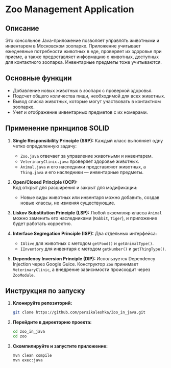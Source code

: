 # Zoo Management Application

## Описание
Это консольное Java-приложение позволяет управлять животными и инвентарем в Московском зоопарке. Приложение учитывает ежедневные потребности животных в еде, проверяет их здоровье при приеме, а также предоставляет информацию о животных, доступных для контактного зоопарка. Инвентарные предметы тоже учитываются.

## Основные функции
- Добавление новых животных в зоопарк с проверкой здоровья.
- Подсчет общего количества пищи, необходимой для всех животных.
- Вывод списка животных, которые могут участвовать в контактном зоопарке.
- Учет и отображение инвентарных предметов с их номерами.

## Применение принципов SOLID
1. **Single Responsibility Principle (SRP):** 
   Каждый класс выполняет одну четко определенную задачу:
   - `Zoo.java` отвечает за управление животными и инвентарем.
   - `VeterinaryClinic.java` проверяет здоровье животных.
   - `Animal.java` и его наследники представляют животных, а `Thing.java` и его наследники — инвентарные предметы.

2. **Open/Closed Principle (OCP):**  
   Код открыт для расширения и закрыт для модификации:
   - Новые виды животных или инвентаря можно добавить, создав новые классы, не изменяя существующие.

3. **Liskov Substitution Principle (LSP):** 
   Любой экземпляр класса `Animal` можно заменить его наследниками (`Rabbit`, `Tiger`), и приложение будет работать корректно.

4. **Interface Segregation Principle (ISP):** 
   Два отдельных интерфейса:
   - `IAlive` для животных с методом `getFood()` и `getAnimalType()`.
   - `IInventory` для инвентаря с методом `getNumber()` и `getThingType()`.

5. **Dependency Inversion Principle (DIP):**
   Используется Dependency Injection через Google Guice. Конструктор `Zoo` принимает `VeterinaryClinic`, а внедрение зависимости происходит через `ZooModule`.


## Инструкция по запуску
1. **Клонируйте репозиторий:**
   ```sh
   git clone https://github.com/persikaleshka/Zoo_in_java.git
   ```
2. **Перейдите в директорию проекта:**
   ```sh
   cd zoo_in_java
   cd zoo
   ```
3. **Скомпилируйте и запустите приложение:**
   ```sh
   mvn clean compile
   mvn exec:java
   ```

